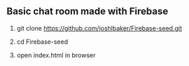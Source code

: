 ## Basic chat room made with Firebase ##

1. git clone https://github.com/joshlbaker/Firebase-seed.git

3. cd Firebase-seed

2. open index.html in browser
